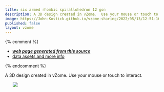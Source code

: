 ```yaml
---
title: six armed rhombic spirallohedron 12 gon
description: A 3D design created in vZome.  Use your mouse or touch to interact.
image: https://John-Kostick.github.io/vzome-sharing/2022/05/13/12-51-10-six-armed-rhombic-spirallohedron-12-gon/six-armed-rhombic-spirallohedron-12-gon.png
published: false
layout: vzome
---
```


{% comment %}
 - [***web page generated from this source***](<https://John-Kostick.github.io/vzome-sharing/2022/05/13/six-armed-rhombic-spirallohedron-12-gon-12-51-10.html>)
 - [data assets and more info](<https://github.com/John-Kostick/vzome-sharing/tree/main/2022/05/13/12-51-10-six-armed-rhombic-spirallohedron-12-gon/>)
 
{% endcomment %}

A 3D design created in vZome.  Use your mouse or touch to interact.

<vzome-viewer style="width: 87%; height: 60vh; margin: 5%"
       src="https://John-Kostick.github.io/vzome-sharing/2022/05/13/12-51-10-six-armed-rhombic-spirallohedron-12-gon/six-armed-rhombic-spirallohedron-12-gon.vZome" >
  <img src="https://John-Kostick.github.io/vzome-sharing/2022/05/13/12-51-10-six-armed-rhombic-spirallohedron-12-gon/six-armed-rhombic-spirallohedron-12-gon.png" />
</vzome-viewer>
